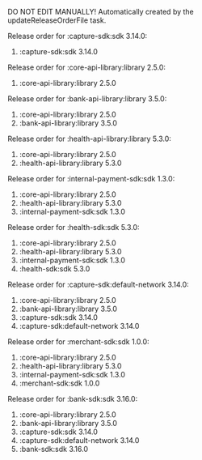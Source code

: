 DO NOT EDIT MANUALLY!
Automatically created by the updateReleaseOrderFile task.

Release order for :capture-sdk:sdk 3.14.0:
 1. :capture-sdk:sdk 3.14.0

Release order for :core-api-library:library 2.5.0:
 1. :core-api-library:library 2.5.0

Release order for :bank-api-library:library 3.5.0:
 1. :core-api-library:library 2.5.0
 2. :bank-api-library:library 3.5.0

Release order for :health-api-library:library 5.3.0:
 1. :core-api-library:library 2.5.0
 2. :health-api-library:library 5.3.0

Release order for :internal-payment-sdk:sdk 1.3.0:
 1. :core-api-library:library 2.5.0
 2. :health-api-library:library 5.3.0
 3. :internal-payment-sdk:sdk 1.3.0

Release order for :health-sdk:sdk 5.3.0:
 1. :core-api-library:library 2.5.0
 2. :health-api-library:library 5.3.0
 3. :internal-payment-sdk:sdk 1.3.0
 4. :health-sdk:sdk 5.3.0

Release order for :capture-sdk:default-network 3.14.0:
 1. :core-api-library:library 2.5.0
 2. :bank-api-library:library 3.5.0
 3. :capture-sdk:sdk 3.14.0
 4. :capture-sdk:default-network 3.14.0

Release order for :merchant-sdk:sdk 1.0.0:
 1. :core-api-library:library 2.5.0
 2. :health-api-library:library 5.3.0
 3. :internal-payment-sdk:sdk 1.3.0
 4. :merchant-sdk:sdk 1.0.0

Release order for :bank-sdk:sdk 3.16.0:
 1. :core-api-library:library 2.5.0
 2. :bank-api-library:library 3.5.0
 3. :capture-sdk:sdk 3.14.0
 4. :capture-sdk:default-network 3.14.0
 5. :bank-sdk:sdk 3.16.0

